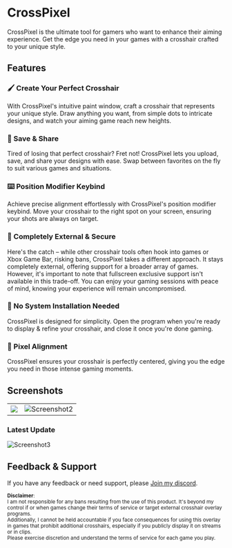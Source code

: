 # CrossPixel

CrossPixel is the ultimate tool for gamers who want to enhance their aiming experience. Get the edge you need in your games with a crosshair crafted to your unique style.

## Features

### 🖌️ Create Your Perfect Crosshair
With CrossPixel's intuitive paint window, craft a crosshair that represents your unique style. Draw anything you want, from simple dots to intricate designs, and watch your aiming game reach new heights.

### 💾 Save & Share
Tired of losing that perfect crosshair? Fret not! CrossPixel lets you upload, save, and share your designs with ease. Swap between favorites on the fly to suit various games and situations.

### ⌨️ Position Modifier Keybind
Achieve precise alignment effortlessly with CrossPixel's position modifier keybind. Move your crosshair to the right spot on your screen, ensuring your shots are always on target.

### 🔌 Completely External & Secure
Here's the catch – while other crosshair tools often hook into games or Xbox Game Bar, risking bans, CrossPixel takes a different approach. It stays completely external, offering support for a broader array of games. However, it's important to note that fullscreen exclusive support isn't available in this trade-off. You can enjoy your gaming sessions with peace of mind, knowing your experience will remain uncompromised.

### 🚫 No System Installation Needed
CrossPixel is designed for simplicity. Open the program when you're ready to display & refine your crosshair, and close it once you're done gaming.

### 🎯 Pixel Alignment
CrossPixel ensures your crosshair is perfectly centered, giving you the edge you need in those intense gaming moments.

## Screenshots

<table>
  <tr>
    <td><img src="https://i.imgur.com/h5JPag9.png"></td>
    <td><img src="https://media.discordapp.net/attachments/1143176304766767174/1143179166376800387/image_3-fotor-2023082193224.png?width=782&height=473" alt="Screenshot2"></td>
  </tr>
</table>

### Latest Update

![Screenshot3](https://cdn.discordapp.com/attachments/361557619217006604/1147322663719678093/image.png)


## Feedback & Support
If you have any feedback or need support, please [Join my discord](https://discord.gg/xPKArQGK7G).




<small>



**Disclaimer**:  
I am not responsible for any bans resulting from the use of this product. It's beyond my control if or when games change their terms of service or target external crosshair overlay programs.  
Additionally, I cannot be held accountable if you face consequences for using this overlay in games that prohibit additional crosshairs, especially if you publicly display it on streams or in clips.  
Please exercise discretion and understand the terms of service for each game you play.

</small>



